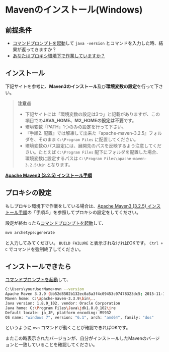 # Mavenのインストール(Windows)

## 前提条件

* [コマンドプロンプトを起動](tipsForWin.md#コマンドプロンプトの起動方法)して `java -version` とコマンドを入力した時、結果が返ってきますか？
* [あなたはプロキシ環境下で作業していますか？](preparationForWin.md#自分がプロキシ環境下にいるか知っておく)

## インストール

下記サイトを参考に、**Maven3のインストール**及び**環境変数の設定**を行って下さい。

> **注意点**
> * 下記サイトには「環境変数の設定は3つ」と記載がありますが、この項目での**JAVA_HOME、M2_HOMEの設定は不要**です。
> * 環境変数「PATH」1つのみの設定を行って下さい。
> * 『手順2. 配置』では解凍して出来た『apache-maven-3.2.5』フォルダを、そのまま `C:\Program Files` に配置してください。
> * 環境変数のパス設定には、展開先のパスを反映するよう注意してください。たとえば `C:\Program Files` 配下にフォルダを配置した場合、環境変数に設定するパスは `C:\Program Files\apache-maven-3.2.5\bin` となります。

**[Apache Maven3 (3.2.5) インストール手順](http://weblabo.oscasierra.net/install-maven-32-windows/)**

## プロキシの設定

もしプロキシ環境下で作業をしている場合は、[Apache Maven3 (3.2.5) インストール手順](http://weblabo.oscasierra.net/install-maven-32-windows/)の「手順.5」を参照してプロキシの設定をしてください。

設定が終わったら[コマンドプロンプトを起動](tipsForWin.md#コマンドプロンプトの起動方法)して、
```sh
mvn archetype:generate
```
と入力してみてください。 `BUILD FAILURE` と表示されなければOKです。 `Ctrl + C` でコマンドを強制終了してください。

## インストールできたら

[コマンドプロンプトを起動](tipsForWin.md#コマンドプロンプトの起動方法)して、

```sh
C:\Users\yourUserName>mvn --version
Apache Maven 3.3.9 (bb52d8502b132ec0a5a3f4c09453c07478323dc5; 2015-11-11T01:41:47+09:00)
Maven home: C:\apache-maven-3.3.9\bin\..
Java version: 1.8.0_102, vendor: Oracle Corporation
Java home: C:\Program Files\Java\jdk1.8.0_102\jre
Default locale: ja_JP, platform encoding: MS932
OS name: "windows 7", version: "6.1", arch: "amd64", family: "dos"
```
というように `mvn` コマンドが動くことが確認できればOKです。

またこの時表示されたバージョンが、自分がインストールしたMavenのバージョンと一致していることを確認してください。
